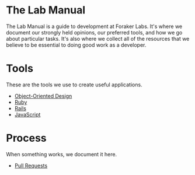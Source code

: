 # The Lab Manual

 The Lab Manual is a guide to development at Foraker Labs. It's where we document our strongly held opinions, our preferred tools, and how we go about particular tasks. It's also where we collect all of the resources that we believe to be essential to doing good work as a developer.

# Tools

These are the tools we use to create useful applications.

- [Object-Oriented Design](tools/object_oriented_design.md)
- [Ruby](tools/ruby.md)
- [Rails](tools/rails.md)
- [JavaScript](tools/javascript.md)

# Process

When something works, we document it here.

- [Pull Requests](process/pull_requests.md)
